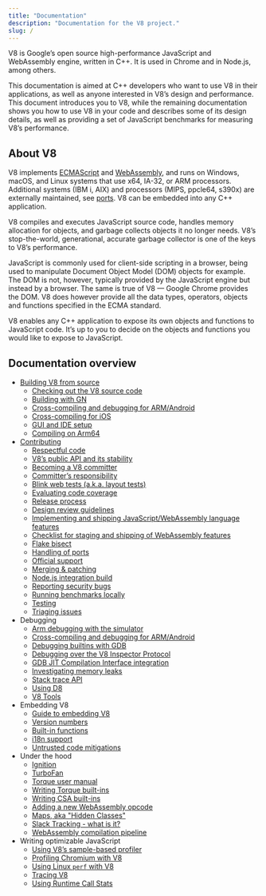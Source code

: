 ```yaml
---
title: "Documentation"
description: "Documentation for the V8 project."
slug: /
---
```

V8 is Google’s open source high-performance JavaScript and WebAssembly engine, written in C++. It is used in Chrome and in Node.js, among others.

This documentation is aimed at C++ developers who want to use V8 in their applications, as well as anyone interested in V8’s design and performance. This document introduces you to V8, while the remaining documentation shows you how to use V8 in your code and describes some of its design details, as well as providing a set of JavaScript benchmarks for measuring V8’s performance.

## About V8

V8 implements <a href="https://tc39.es/ecma262/">ECMAScript</a> and <a href="https://webassembly.github.io/spec/core/">WebAssembly</a>, and runs on Windows, macOS, and Linux systems that use x64, IA-32, or ARM processors. Additional systems (IBM i, AIX) and processors (MIPS, ppcle64, s390x) are externally maintained, see [ports](/ports). V8 can be embedded into any C++ application.

V8 compiles and executes JavaScript source code, handles memory allocation for objects, and garbage collects objects it no longer needs. V8’s stop-the-world, generational, accurate garbage collector is one of the keys to V8’s performance.

JavaScript is commonly used for client-side scripting in a browser, being used to manipulate Document Object Model (DOM) objects for example. The DOM is not, however, typically provided by the JavaScript engine but instead by a browser. The same is true of V8 — Google Chrome provides the DOM. V8 does however provide all the data types, operators, objects and functions specified in the ECMA standard.

V8 enables any C++ application to expose its own objects and functions to JavaScript code. It’s up to you to decide on the objects and functions you would like to expose to JavaScript.

## Documentation overview

- [Building V8 from source](/build)
    - [Checking out the V8 source code](/source-code)
    - [Building with GN](/build-gn)
    - [Cross-compiling and debugging for ARM/Android](/cross-compile-arm)
    - [Cross-compiling for iOS](/cross-compile-ios)
    - [GUI and IDE setup](/ide-setup)
    - [Compiling on Arm64](/compile-arm64)
- [Contributing](/contribute)
    - [Respectful code](/respectful-code)
    - [V8’s public API and its stability](/api)
    - [Becoming a V8 committer](/become-committer)
    - [Committer’s responsibility](/committer-responsibility)
    - [Blink web tests (a.k.a. layout tests)](/blink-layout-tests)
    - [Evaluating code coverage](/evaluate-code-coverage)
    - [Release process](/release-process)
    - [Design review guidelines](/design-review-guidelines)
    - [Implementing and shipping JavaScript/WebAssembly language features](/feature-launch-process)
    - [Checklist for staging and shipping of WebAssembly features](/wasm-shipping-checklist)
    - [Flake bisect](/flake-bisect)
    - [Handling of ports](/ports)
    - [Official support](/official-support)
    - [Merging & patching](/merge-patch)
    - [Node.js integration build](/node-integration)
    - [Reporting security bugs](/security-bugs)
    - [Running benchmarks locally](/benchmarks)
    - [Testing](/test)
    - [Triaging issues](/triage-issues)
- Debugging
    - [Arm debugging with the simulator](/debug-arm)
    - [Cross-compiling and debugging for ARM/Android](/cross-compile-arm)
    - [Debugging builtins with GDB](/gdb)
    - [Debugging over the V8 Inspector Protocol](/inspector)
    - [GDB JIT Compilation Interface integration](/gdb-jit)
    - [Investigating memory leaks](/memory-leaks)
    - [Stack trace API](/stack-trace-api)
    - [Using D8](/d8)
    - [V8 Tools](https://v8.dev/tools)
- Embedding V8
    - [Guide to embedding V8](/embed)
    - [Version numbers](/version-numbers)
    - [Built-in functions](/builtin-functions)
    - [i18n support](/i18n)
    - [Untrusted code mitigations](/untrusted-code-mitigations)
- Under the hood
    - [Ignition](/ignition)
    - [TurboFan](/turbofan)
    - [Torque user manual](/torque)
    - [Writing Torque built-ins](/torque-builtins)
    - [Writing CSA built-ins](/csa-builtins)
    - [Adding a new WebAssembly opcode](/webassembly-opcode)
    - [Maps, aka "Hidden Classes"](/hidden-classes)
    - [Slack Tracking - what is it?](/blog/slack-tracking)
    - [WebAssembly compilation pipeline](/wasm-compilation-pipeline)
- Writing optimizable JavaScript
    - [Using V8’s sample-based profiler](/profile)
    - [Profiling Chromium with V8](/profile-chromium)
    - [Using Linux `perf` with V8](/linux-perf)
    - [Tracing V8](/trace)
    - [Using Runtime Call Stats](/rcs)
